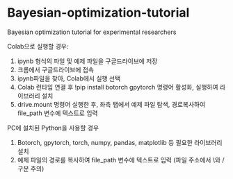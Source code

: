 # Bayesian-optimization-tutorial
Bayesian optimization tutorial for experimental researchers

Colab으로 실행할 경우:
1) ipynb 형식의 파일 및 예제 파일을 구글드라이브에 저장
2) 크롬에서 구글드라이브에 접속
3) ipynb파일을 찾아, Colab에서 실행 선택
4) Colab 런타임 연결 후 !pip install botorch gpytorch 명령어 활성화, 실행하여 라이브러리 설치
5) drive.mount 명령어 실행한 후, 좌측 탭에서 예제 파일 탐색, 경로복사하여 file_path 변수에 텍스트로 입력

PC에 설치된 Python을 사용할 경우
1) Botorch, gpytorch, torch, numpy, pandas, matplotlib 등 필요한 라이브러리 설치
2) 예제 파일의 경로를 복사하여 file_path 변수에 텍스트로 입력 (파일 주소에서 \와 / 구분 주의)
